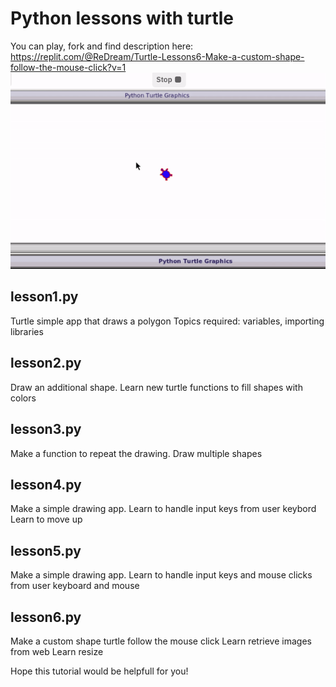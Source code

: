 # Python lessons with turtle
You can play, fork and find description here: https://replit.com/@ReDream/Turtle-Lessons6-Make-a-custom-shape-follow-the-mouse-click?v=1
![how it looks like on this stage](https://github.com/ZackPashkin/python-tutorials-/blob/master/with%20turtle/python_lessons.gif)

## lesson1.py
Turtle simple app that draws a polygon
Topics required: 
variables,
importing libraries

## lesson2.py
Draw an additional shape. Learn new turtle functions to fill shapes with colors

## lesson3.py
Make a function to repeat the drawing. Draw multiple shapes


## lesson4.py
Make a simple drawing app. Learn to handle input keys from user
keybord
Learn to move up


## lesson5.py
Make a simple drawing app. Learn to handle input keys and mouse clicks from user
keyboard and mouse



## lesson6.py
Make a custom shape turtle follow the mouse click
Learn retrieve images from web 
Learn resize 


Hope this tutorial would be helpfull for you! 